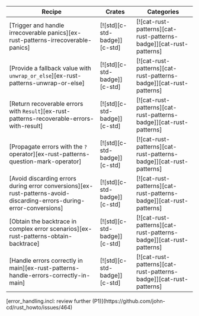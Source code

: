 | Recipe | Crates | Categories |
|--------|--------|------------|
| [Trigger and handle irrecoverable panics][ex-rust-patterns-irrecoverable-panics] | [![std][c-std-badge]][c-std] | [![cat-rust-patterns][cat-rust-patterns-badge]][cat-rust-patterns] |
| [Provide a fallback value with `unwrap_or_else`][ex-rust-patterns-unwrap-or-else] | [![std][c-std-badge]][c-std] | [![cat-rust-patterns][cat-rust-patterns-badge]][cat-rust-patterns] |
| [Return recoverable errors with `Result`][ex-rust-patterns-recoverable-errors-with-result] | [![std][c-std-badge]][c-std] | [![cat-rust-patterns][cat-rust-patterns-badge]][cat-rust-patterns] |
| [Propagate errors with the `?` operator][ex-rust-patterns-question-mark-operator] | [![std][c-std-badge]][c-std] | [![cat-rust-patterns][cat-rust-patterns-badge]][cat-rust-patterns] |
| [Avoid discarding errors during error conversions][ex-rust-patterns-avoid-discarding-errors-during-error-conversions] | [![std][c-std-badge]][c-std] | [![cat-rust-patterns][cat-rust-patterns-badge]][cat-rust-patterns] |
| [Obtain the backtrace in complex error scenarios][ex-rust-patterns-obtain-backtrace] | [![std][c-std-badge]][c-std] | [![cat-rust-patterns][cat-rust-patterns-badge]][cat-rust-patterns] |
| [Handle errors correctly in main][ex-rust-patterns-handle-errors-correctly-in-main] | [![std][c-std-badge]][c-std] | [![cat-rust-patterns][cat-rust-patterns-badge]][cat-rust-patterns] |

<div class="hidden">
[error_handling.incl: review further (P1)](https://github.com/john-cd/rust_howto/issues/464)

</div>
